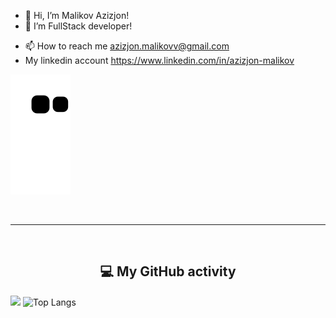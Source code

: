 - 👋 Hi, I’m Malikov Azizjon!
- 👀 I’m FullStack developer!
<!-- - 🌱 I’m currently learning ... -->
<!-- - 💞️ I’m looking to collaborate on ... -->
- 📫 How to reach me azizjon.malikovv@gmail.com
- My linkedin account https://www.linkedin.com/in/azizjon-malikov

<!-- ![Snake animation](https://github.com/MalikovAzizjon4843/MalikovAzizjon4843/blob/output/github-contribution-grid-snake.svg)  -->
![](https://raw.githubusercontent.com/MalikovAzizjon4843/MalikovAzizjon4843/output/github-contribution-grid-snake.svg)

<!---
MalikovAzizjon4843/MalikovAzizjon4843 is a ✨ special ✨ repository because its `README.md` (this file) appears on your GitHub profile.
You can click the Preview link to take a look at your changes
--->
<br>
<hr>
<br>
<b> <h2 align="center">💻 My GitHub activity </h2></b>
<p>
  
<img src="https://github-readme-stats.vercel.app/api?username=MalikovAzizjon4843&show_icons=true&theme=radical&title_color=8E2DE2&text_color=fff&icon_color=8E2DE2" width="500px">      ![Top Langs](https://github-readme-stats.vercel.app/api/top-langs/?username=MalikovAzizjon4843&theme=radical&title_color=8E2DE2&text_color=fff)
</p>
